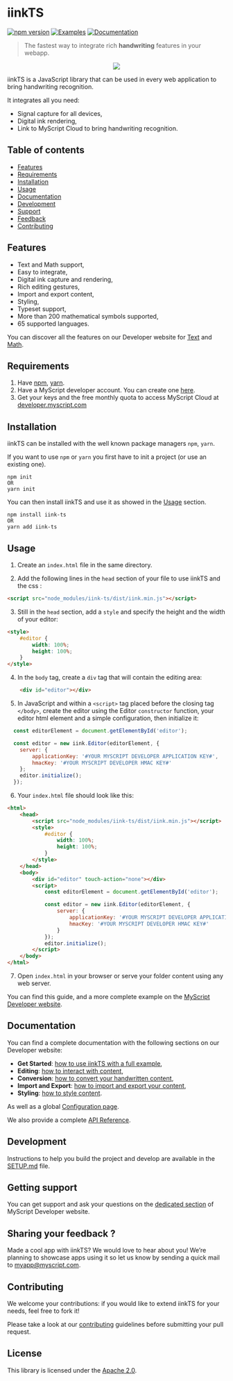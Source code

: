 # iinkTS

[![npm version](https://badge.fury.io/js/iink-ts.svg)](https://badge.fury.io/js/iink-ts)
[![Examples](https://img.shields.io/badge/Link%20to-examples-blue.svg)](https://myscript.github.io/iinkTS/examples/)
[![Documentation](https://img.shields.io/badge/Link%20to-documentation-green.svg)](https://developer.myscript.com/docs/interactive-ink/latest/web/iinkts/)

> The fastest way to integrate rich **handwriting** features in your webapp.

<div align="center">
  <img src="https://myscript.github.io/iinkTS/preview.gif">
</div>

iinkTS is a JavaScript library that can be used in every web application to bring handwriting recognition.

It integrates all you need:

* Signal capture for all devices,
* Digital ink rendering,
* Link to MyScript Cloud to bring handwriting recognition.

## Table of contents

* [Features](https://github.com/MyScript/iinkTS#features)
* [Requirements](https://github.com/MyScript/iinkTS#requirements)
* [Installation](https://github.com/MyScript/iinkTS#installation)
* [Usage](https://github.com/MyScript/iinkTS#usage)
* [Documentation](https://github.com/MyScript/iinkTS#documentation)
* [Development](https://github.com/MyScript/iinkTS#development)
* [Support](https://github.com/MyScript/iinkTS#getting-support )
* [Feedback](https://github.com/MyScript/iinkTS#sharing-your-feedback)
* [Contributing](https://github.com/MyScript/iinkTS#contributing)

## Features

* Text and Math support,
* Easy to integrate,
* Digital ink capture and rendering,
* Rich editing gestures,
* Import and export content,
* Styling,
* Typeset support,
* More than 200 mathematical symbols supported,
* 65 supported languages.

You can discover all the features on our Developer website for [Text](https://developer.myscript.com/features/text) and [Math](https://developer.myscript.com/features/math).

## Requirements

1. Have [npm](https://www.npmjs.com/get-npm), [yarn](https://yarnpkg.com/en/docs/install).
2. Have a MyScript developer account. You can create one [here](https://developer.myscript.com/support/account/registering-myscript-cloud/).
3. Get your keys and the free monthly quota to access MyScript Cloud at [developer.myscript.com](https://developer.myscript.com/getting-started/web)

## Installation

iinkTS can be installed with the well known package managers `npm`, `yarn`.

If you want to use `npm` or `yarn` you first have to init a project (or use an existing one).

```shell
npm init
OR
yarn init
```

You can then install iinkTS and use it as showed in the [Usage](https://github.com/MyScript/iinkTS#usage) section.

```shell
npm install iink-ts
OR
yarn add iink-ts
```

## Usage

1. Create an `index.html` file in the same directory.

2. Add the following lines in the `head` section of your file to use iinkTS and the css :
```html
<script src="node_modules/iink-ts/dist/iink.min.js"></script>
```

3. Still in the `head` section, add a `style` and specify the height and the width of your editor:
```html
<style>
    #editor {
        width: 100%;
        height: 100%;
    }
</style>
```

4. In the `body` tag, create a `div` tag that will contain the editing area:
```html
    <div id="editor"></div>
```

5. In JavaScript and within a `<script>` tag placed before the closing tag `</body>`, create the editor using the Editor `constructor` function, your editor html element and a simple configuration, then initialize it:
```javascript
  const editorElement = document.getElementById('editor');

  const editor = new iink.Editor(editorElement, {
    server: {
        applicationKey: '#YOUR MYSCRIPT DEVELOPER APPLICATION KEY#',
        hmacKey: '#YOUR MYSCRIPT DEVELOPER HMAC KEY#'
    };
    editor.initialize();
  });
```

6. Your `index.html` file should look like this:
```html
<html>
    <head>
        <script src="node_modules/iink-ts/dist/iink.min.js"></script>
        <style>
            #editor {
                width: 100%;
                height: 100%;
            }
        </style>
    </head>
    <body>
        <div id="editor" touch-action="none"></div>
        <script>
            const editorElement = document.getElementById('editor');

            const editor = new iink.Editor(editorElement, {
                server: {
                    applicationKey: '#YOUR MYSCRIPT DEVELOPER APPLICATION KEY#',
                    hmacKey: '#YOUR MYSCRIPT DEVELOPER HMAC KEY#'
                }
            });
            editor.initialize();
        </script>
    </body>
</html>
```

7. Open `index.html` in your browser or serve your folder content using any web server.

You can find this guide, and a more complete example on the [MyScript Developer website](https://developer.myscript.com/docs/interactive-ink/latest/web/iinkts/).

## Documentation

You can find a complete documentation with the following sections on our Developer website:

* **Get Started**: [how to use iinkTS with a full example](https://developer.myscript.com/docs/interactive-ink/latest/web/iinkts/get-started/),
* **Editing**: [how to interact with content](https://developer.myscript.com/docs/interactive-ink/latest/web/iinkts/editing/),
* **Conversion**: [how to convert your handwritten content](https://developer.myscript.com/docs/interactive-ink/latest/web/iinkts/conversion/),
* **Import and Export**: [how to import and export your content](https://developer.myscript.com/docs/interactive-ink/latest/web/iinkts/import-and-export/),
* **Styling**: [how to style content](https://developer.myscript.com/docs/interactive-ink/latest/web/iinkts/styling/).

As well as a global [Configuration page](https://developer.myscript.com/docs/interactive-ink/latest/reference/web/configuration/).

We also provide a complete [API Reference](https://myscript.github.io/iinkTS/docs/).

## Development

Instructions to help you build the project and develop are available in the [SETUP.md](https://github.com/MyScript/iinkTS/blob/master/SETUP.md) file.


## Getting support

You can get support and ask your questions on the [dedicated section](https://developer-support.myscript.com/support/discussions/forums/16000096760) of MyScript Developer website.

## Sharing your feedback ?

Made a cool app with iinkTS? We would love to hear about you!
We’re planning to showcase apps using it so let us know by sending a quick mail to [myapp@myscript.com](mailto://myapp@myscript.com).

## Contributing

We welcome your contributions: if you would like to extend iinkTS for your needs, feel free to fork it!

Please take a look at our [contributing](https://github.com/MyScript/iinkTS/blob/master/CONTRIBUTING.md) guidelines before submitting your pull request.

## License
This library is licensed under the [Apache 2.0](http://opensource.org/licenses/Apache-2.0).
